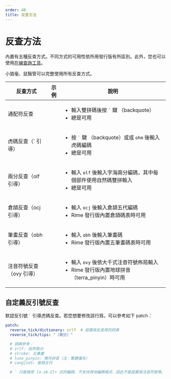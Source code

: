 ```yaml
---
order: 40
title: 反查方法
---
```

# 反查方法

內置有五種反查方式。不同方式的可用性依所用發行版有所區別。此外，您也可以使用[在線查詢工具](https://www.zrmfans.cn/moran/)。

[//]: # ({% hint style="info" %})
小狼毫、鼠鬚管可以完整使用所有反查方式。

[//]: # ({% endhint %})

| 反查方式           | 示例                                                                                              | 說明                                                                                          |
| -------------- | ----------------------------------------------------------------------------------------------- | ------------------------------------------------------------------------------------------- |
| 通配符反查          | <img src=".gitbook/assets/image (46).png" alt="" data-size="original">                          | <ul><li>輸入雙拼碼後按 <code>`</code> 鍵 （backquote）</li><li>總是可用</li></ul>                         |
| 虎碼反查（\` 引導）    | <img src=".gitbook/assets/image (47).png" alt="" data-size="original">                          | <ul><li>按 <code>`</code> 鍵 （backquote）或或 <code>ohm</code> 後輸入虎碼編碼</li><li>總是可用</li></ul>    |
| 兩分反查（olf 引導）   | <img src=".gitbook/assets/image (50).png" alt="" data-size="original">                          | <ul><li>輸入 <code>olf</code> 後輸入字海兩分編碼，其中每個部件使用自然碼雙拼輸入</li><li>總是可用</li></ul>                |
| 倉頡反查（ocj 引導）   | <img src=".gitbook/assets/image (48).png" alt="" data-size="original">                          | <ul><li>輸入 <code>ocj</code> 後輸入倉頡五代編碼</li><li>Rime 發行版內置倉頡碼表時可用</li></ul>                   |
| 筆畫反查（obh 引導）   | <img src=".gitbook/assets/image (49).png" alt="" data-size="original">                          | <ul><li>輸入 <code>obh</code> 後輸入筆畫碼</li><li>Rime 發行版內置五筆畫碼表時可用</li></ul>                     |
| 注音符號反查（ovy 引導） | <img src=".gitbook/assets/CleanShot 2024-09-23 at 20.18.19@2x.png" alt="" data-size="original"> | <ul><li>輸入 <code>ovy</code> 後依大千式注音符號佈局輸入</li><li>Rime 發行版內置地球拼音（terra_pinyin）時可用</li></ul> |

## 自定義反引號反查

默認反引號 `` ` `` 引導虎碼反查。若您想要修改該行爲，可以參考如下 patch：

```yaml
patch:
  reverse_tick/dictionary: zrlf  # 設置爲反查用的詞典
  reverse_tick/tips: "〔兩分〕"

  # 詞典參考：
  # zrlf: 自然兩分
  # stroke: 五筆畫
  # luna_pinyin: 朙月拼音（注：繁體優先）
  # cangjie5: 倉頡五代

  # ` 只能接受 [a-zA-Z]+ 式的編碼，不支持其他編碼格式，因此不能設置爲注音符號等。

```
